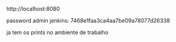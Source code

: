 http://localhost:8080


password admin jenkins: 7468e1faa3ca4aa7be09a78077d26338



ja tem os prints no ambiente de trabalho